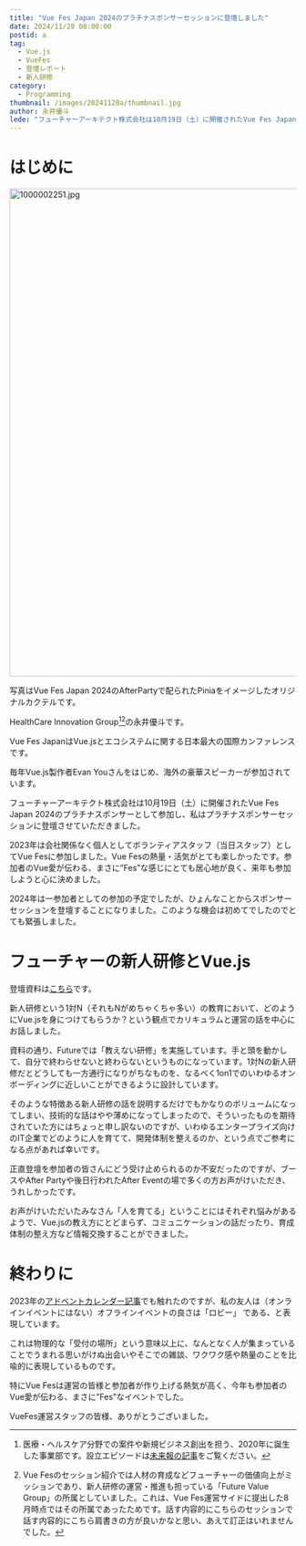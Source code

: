 ```yaml
---
title: "Vue Fes Japan 2024のプラチナスポンサーセッションに登壇しました"
date: 2024/11/28 00:00:00
postid: a
tag:
  - Vue.js
  - VueFes
  - 登壇レポート
  - 新人研修
category:
  - Programming
thumbnail: /images/20241128a/thumbnail.jpg
author: 永井優斗
lede: "フューチャーアーキテクト株式会社は10月19日（土）に開催されたVue Fes Japan 2024のプラチナスポンサーとして参加し、私はプラチナスポンサーセッションに登壇させていただきました。"
---
```

# はじめに

<img src="/images/20241128a/1000002251.jpg" alt="1000002251.jpg" width="600" height="856" loading="lazy">

写真はVue Fes Japan 2024のAfterPartyで配られたPiniaをイメージしたオリジナルカクテルです。

HealthCare Innovation Group[^1][^2]の永井優斗です。

Vue Fes JapanはVue.jsとエコシステムに関する日本最大の国際カンファレンスです。

毎年Vue.js製作者Evan Youさんをはじめ、海外の豪華スピーカーが参加されています。

フューチャーアーキテクト株式会社は10月19日（土）に開催されたVue Fes Japan 2024のプラチナスポンサーとして参加し、私はプラチナスポンサーセッションに登壇させていただきました。

2023年は会社関係なく個人としてボランティアスタッフ（当日スタッフ）としてVue Fesに参加しました。Vue Fesの熱量・活気がとても楽しかったです。参加者のVue愛が伝わる、まさに”Fes”な感じにとても居心地が良く、来年も参加しようと心に決めました。

2024年は一参加者としての参加の予定でしたが、ひょんなことからスポンサーセッションを登壇することになりました。このような機会は初めてでしたのでとても緊張しました。

# フューチャーの新人研修とVue.js

<script defer class="speakerdeck-embed" data-id="955787f9f7d64fed8f312ec3799cef1c" data-ratio="1.7772511848341233" src="//speakerdeck.com/assets/embed.js"></script>

登壇資料は[こちら](https://speakerdeck.com/yut0naga1_fa/futures-new-employee-training)です。

新人研修という1対N（それもNがめちゃくちゃ多い）の教育において、どのようにVue.jsを身につけてもらうか？という観点でカリキュラムと運営の話を中心にお話しました。

資料の通り、Futureでは「教えない研修」を実施しています。手と頭を動かして、自分で終わらせないと終わらないというものになっています。1対Nの新人研修だとどうしても一方通行になりがちなものを、なるべく1on1でのいわゆるオンボーディングに近しいことができるように設計しています。

そのような特徴ある新人研修の話を説明するだけでもかなりのボリュームになってしまい、技術的な話はやや薄めになってしまったので、そういったものを期待されていた方にはちょっと申し訳ないのですが、いわゆるエンタープライズ向けのIT企業でどのように人を育てて、開発体制を整えるのか、という点でご参考になる点があれば幸いです。

正直登壇を参加者の皆さんにどう受け止められるのか不安だったのですが、ブースやAfter Partyや後日行われたAfter Eventの場で多くの方お声がけいただき、うれしかったです。

お声がけいただいたみなさん「人を育てる」ということにはそれぞれ悩みがあるようで、Vue.jsの教え方にとどまらず、コミュニケーションの話だったり、育成体制の整え方など情報交換することができました。

# 終わりに

2023年の[アドベントカレンダー記事](https://qiita.com/yut0n/items/80b750eda137c2f27024)でも触れたのですが、私の友人は（オンラインイベントにはない）オフラインイベントの良さは「ロビー」 である、と表現しています。

これは物理的な「受付の場所」という意味以上に、なんとなく人が集まっていることでうまれる思いがけぬ出会いやそこでの雑談、ワクワク感や熱量のことを比喩的に表現しているものです。

特にVue Fesは運営の皆様と参加者が作り上げる熱気が高く、今年も参加者のVue愛が伝わる、まさに”Fes”なイベントでした。

VueFes運営スタッフの皆様、ありがとうございました。

[^1]:医療・ヘルスケア分野での案件や新規ビジネス創出を担う、2020年に誕生した事業部です。設立エピソードは[未来報の記事](https://note.future.co.jp/n/n8b57d4bf4604)をご覧ください。
[^2]:Vue Fesのセッション紹介では人材の育成などフューチャーの価値向上がミッションであり、新人研修の運営・推進も担っている「Future Value Group」の所属としていました。これは、Vue Fes運営サイドに提出した8月時点ではその所属であったためです。話す内容的にこちらのセッションで話す内容的にこちら肩書きの方が良いかなと思い、あえて訂正はいれませんでした。
